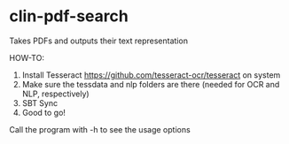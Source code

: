 # clin-pdf-search
Takes PDFs and outputs their text representation

HOW-TO:

1. Install Tesseract https://github.com/tesseract-ocr/tesseract on system
2. Make sure the tessdata and nlp folders are there (needed for OCR and NLP, respectively)
3. SBT Sync
4. Good to go!

Call the program with -h to see the usage options
